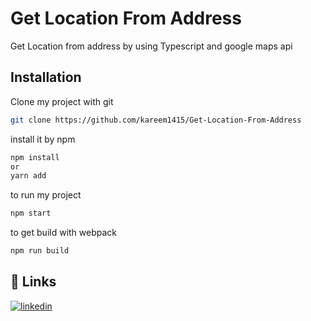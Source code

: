 
# Get Location From Address

Get Location from address by using Typescript and google maps api


## Installation

Clone my project with git
```bash
git clone https://github.com/kareem1415/Get-Location-From-Address
```
install it by npm

```bash
npm install
or
yarn add
```
to run my project

```bash
npm start
```
to get build with webpack

```bash
npm run build
```
    
## 🔗 Links
[![linkedin](https://img.shields.io/badge/linkedin-0A66C2?style=for-the-badge&logo=linkedin&logoColor=white)](https://www.linkedin.com/in/kareem-mohamed-22a690200/)

